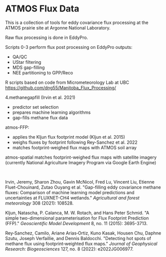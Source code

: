 # ATMOS Flux Data

This is a collection of tools for eddy covariance flux processing at the ATMOS prairie site at Argonne National Laboratory.

Raw flux processing is done in EddyPro.

Scripts 0-3 perform flux post processing on EddyPro outputs: 
- QA/QC
- UStar filtering
- MDS gap-filling
- NEE partitioning to GPP/Reco

R scripts based on code from Micrometeorology Lab at UBC
https://github.com/dng55/Manitoba_Flux_Processing/

4.methanegapfill (Irvin et al. 2021)
- predictor set selection
- prepares machine learning algorithms
- gap-fills methane flux data

atmos-FFP:
- applies the Kljun flux footprint model (Kljun et al. 2015)
- weighs fluxes by footprint following Rey-Sanchez et al. 2022
- matches footprint-weighed flux maps with ATMOS soil array

atmos-spatial matches footprint-weighed flux maps with satellite imagery (currently National Agriculture Imagery Program via Google Earth Engine)

<br>

Irvin, Jeremy, Sharon Zhou, Gavin McNicol, Fred Lu, Vincent Liu, Etienne Fluet-Chouinard, Zutao Ouyang et al. "Gap-filling eddy covariance methane fluxes: Comparison of machine learning model predictions and uncertainties at FLUXNET-CH4 wetlands." _Agricultural and forest meteorology_ 308 (2021): 108528.

Kljun, Natascha, P. Calanca, M. W. Rotach, and Hans Peter Schmid. "A simple two-dimensional parameterisation for Flux Footprint Prediction (FFP)." _Geoscientific Model Development_ 8, no. 11 (2015): 3695-3713.

Rey‐Sanchez, Camilo, Ariane Arias‐Ortiz, Kuno Kasak, Housen Chu, Daphne Szutu, Joseph Verfaillie, and Dennis Baldocchi. "Detecting hot spots of methane flux using footprint‐weighted flux maps." _Journal of Geophysical Research: Biogeosciences_ 127, no. 8 (2022): e2022JG006977.

